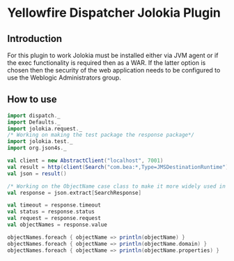 Yellowfire Dispatcher Jolokia Plugin
====================================

Introduction
------------
For this plugin to work Jolokia must be installed either via JVM agent or if the exec functionality is required then as a WAR. If the latter option is chosen then the security of the web application needs to be configured to use the Weblogic Administrators group.


How to use
----------

```scala
import dispatch._
import Defaults._
import jolokia.request._
/* Working on making the test package the response package*/
import jolokia.test._
import org.json4s._

val client = new AbstractClient("localhost", 7001)
val result = http(client(Search("com.bea:*,Type=JMSDestinationRuntime")) OK as.json4s.Json)
val json = result()

/* Working on the ObjectName case class to make it more widely used in the library */
val response = json.extract[SearchResponse]

val timeout = response.timeout
val status = response.status
val request = response.request
val objectNames = response.value

objectNames.foreach { objectName => println(objectName) }
objectNames.foreach { objectName => println(objectName.domain) }
objectNames.foreach { objectName => println(objectName.properties) }
```

